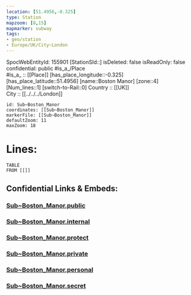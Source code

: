 ```yaml
---
location: [51.4956,-0.325] 
type: Station 
mapzoom: [8,15] 
mapmarker: subway 
tags:
- geo/station
- Europe/UK/City~London
---
```

SpocWebEntityId: 155901
[StationSId::] 
isDeleted: false
isReadOnly: false
confidential: public
#is_a_/Place  
#is_a_ :: [[Place]] 
[has_place_longitude::-0.325] 
[has_place_latitude::51.4956] 
[name::Boston Manor] 
[zone::4] 
[Num_lines::1] 
[switch-to-Rail::0] 
Country :: [[UK]]  
City :: [[../../../London]]  


```leaflet
id: Sub~Boston_Manor
coordinates: [[Sub~Boston_Manor]] 
markerFile: [[Sub~Boston_Manor]] 
defaultZoom: 11 
maxZoom: 18
```


# Lines: 
```dataview
TABLE 
FROM [[]] 
```


## Confidential Links & Embeds: 

### [Sub~Boston_Manor.public](/_public/\Earth\Continent\Europe\Europe~North\UK\England\Regions~England\London,Greater\cities~GreaterLondon\Underground\StationSub~Boston_Manor.public.md) 

### [Sub~Boston_Manor.internal](/_internal/\Earth\Continent\Europe\Europe~North\UK\England\Regions~England\London,Greater\cities~GreaterLondon\Underground\StationSub~Boston_Manor.internal.md) 

### [Sub~Boston_Manor.protect](/_protect/\Earth\Continent\Europe\Europe~North\UK\England\Regions~England\London,Greater\cities~GreaterLondon\Underground\StationSub~Boston_Manor.protect.md) 

### [Sub~Boston_Manor.private](/_private/\Earth\Continent\Europe\Europe~North\UK\England\Regions~England\London,Greater\cities~GreaterLondon\Underground\StationSub~Boston_Manor.private.md) 

### [Sub~Boston_Manor.personal](/_personal/\Earth\Continent\Europe\Europe~North\UK\England\Regions~England\London,Greater\cities~GreaterLondon\Underground\StationSub~Boston_Manor.personal.md) 

### [Sub~Boston_Manor.secret](/_secret/\Earth\Continent\Europe\Europe~North\UK\England\Regions~England\London,Greater\cities~GreaterLondon\Underground\StationSub~Boston_Manor.secret.md)


